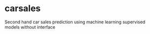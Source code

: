 # carsales
Second hand car sales prediction using machine learning supervised models without interface

